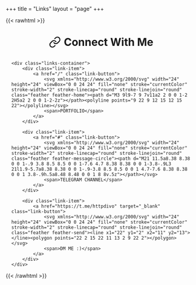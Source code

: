+++
title = "Links"
layout = "page"
+++

{{< rawhtml >}}
<style>
/* Скрываем заголовок страницы */
.post > .post-title,
h1.post-title,
header .post-title,
.post-title {
    display: none !important;
    opacity: 0 !important;
    visibility: hidden !important;
    position: absolute !important;
    width: 1px !important;
    height: 1px !important;
    padding: 0 !important;
    margin: -1px !important;
    overflow: hidden !important;
    clip: rect(0, 0, 0, 0) !important;
    white-space: nowrap !important;
    border: 0 !important;
}

/* Скрываем разделитель */
.post hr {
    display: none;
}

.page-header {
    text-align: center;
    margin: 2rem 0;
}

.page-header h1 {
    display: flex;
    align-items: center;
    justify-content: center;
    gap: 0.5rem;
    margin: 0;
}

.page-header svg {
    width: 32px;
    height: 32px;
}
</style>

<div class="wrapper">
    <div class="page-header">
        <h1>
            <svg xmlns="http://www.w3.org/2000/svg" width="24" height="24" viewBox="0 0 24 24" fill="none" stroke="currentColor" stroke-width="2" stroke-linecap="round" stroke-linejoin="round" class="feather feather-link"><path d="M10 13a5 5 0 0 0 7.54.54l3-3a5 5 0 0 0-7.07-7.07l-1.72 1.71"></path><path d="M14 11a5 5 0 0 0-7.54-.54l-3 3a5 5 0 0 0 7.07 7.07l1.71-1.71"></path></svg>
            Connect With Me
        </h1>
    </div>

    <div class="links-container">
        <div class="link-item">
            <a href="/" class="link-button">
                <svg xmlns="http://www.w3.org/2000/svg" width="24" height="24" viewBox="0 0 24 24" fill="none" stroke="currentColor" stroke-width="2" stroke-linecap="round" stroke-linejoin="round" class="feather feather-home"><path d="M3 9l9-7 9 7v11a2 2 0 0 1-2 2H5a2 2 0 0 1-2-2z"></path><polyline points="9 22 9 12 15 12 15 22"></polyline></svg>
                <span>PORTFOLIO</span>
            </a>
        </div>
        
        <div class="link-item">
            <a href="#" class="link-button">
                <svg xmlns="http://www.w3.org/2000/svg" width="24" height="24" viewBox="0 0 24 24" fill="none" stroke="currentColor" stroke-width="2" stroke-linecap="round" stroke-linejoin="round" class="feather feather-message-circle"><path d="M21 11.5a8.38 8.38 0 0 1-.9 3.8 8.5 8.5 0 0 1-7.6 4.7 8.38 8.38 0 0 1-3.8-.9L3 21l1.9-5.7a8.38 8.38 0 0 1-.9-3.8 8.5 8.5 0 0 1 4.7-7.6 8.38 8.38 0 0 1 3.8-.9h.5a8.48 8.48 0 0 1 8 8v.5z"></path></svg>
                <span>TELEGRAM CHANNEL</span>
            </a>
        </div>
        
        <div class="link-item">
            <a href="https://t.me/httpdivo" target="_blank" class="link-button">
                <svg xmlns="http://www.w3.org/2000/svg" width="24" height="24" viewBox="0 0 24 24" fill="none" stroke="currentColor" stroke-width="2" stroke-linecap="round" stroke-linejoin="round" class="feather feather-send"><line x1="22" y1="2" x2="11" y2="13"></line><polygon points="22 2 15 22 11 13 2 9 22 2"></polygon></svg>
                <span>DM ME :)</span>
            </a>
        </div>
    </div>
</div>

<style>
.wrapper {
    padding: 0 15px;
}

.links-container {
    display: flex;
    flex-direction: column;
    gap: 1.5rem;
    margin: 2rem auto;
    max-width: 600px;
}

.link-item {
    width: 100%;
}

.link-button {
    display: flex;
    align-items: center;
    justify-content: center;
    gap: 1rem;
    text-decoration: none;
    padding: 1.2rem;
    border-radius: 12px;
    background: var(--background-secondary);
    color: var(--primary);
    font-weight: 600;
    transition: all 0.3s ease;
    border: 2px solid var(--border);
}

.link-button:hover {
    transform: translateY(-4px);
    box-shadow: 0 4px 12px rgba(0, 0, 0, 0.1);
    background: var(--background);
}

.link-button svg {
    width: 24px;
    height: 24px;
}

@keyframes bounce {
    0%, 20%, 50%, 80%, 100% {
        transform: translateY(0);
    }
    40% {
        transform: translateY(-4px);
    }
    60% {
        transform: translateY(-2px);
    }
}

.link-button:hover {
    animation: bounce 0.8s ease;
}
</style>
{{< /rawhtml >}}
